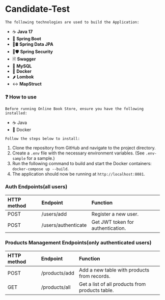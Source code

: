 ﻿# Candidate-Test


`The following technologies are used to build the Application:`
- ☕ **Java 17**
- 🌱 **Spring Boot**
- 🌱🛢️ **Spring Data JPA**
- 🌱🛡️ **Spring Security**
- 🗎 **Swagger**
- 🐬 **MySQL**
- 🐋  **Docker**
- 🌶️ **Lombok**
- ↔️ **MapStruct**

### ❓ How to use
`Before running Online Book Store, ensure you have the following installed:`
- ☕ Java
- 🐋 Docker

`Follow the steps below to install:`
1. Clone the repository from GitHub and navigate to the project directory.
2. Create a `.env` file with the necessary environment variables. (See `.env-sample` for a sample.)
3. Run the following command to build and start the Docker containers:
   `docker-compose up --build`.
4. The application should now be running at `http://localhost:8081`. 

### Auth Endpoints(all users)

| **HTTP method** | **Endpoint**        | **Function**                       |
|:----------------|:--------------------|:-----------------------------------|
| POST            | /users/add          | Register a new user.               |
| POST            | /users/authenticate | Get JWT token for authentication.  |

### Products Management Endpoints(only authenticated users)
| **HTTP method** | **Endpoint**  | **Function**                                    |
|:----------------|:--------------|:------------------------------------------------|
| POST            | /products/add | Add a new table with products from records.     |
| GET             | /products/all | Get a list of all products from products table. |
